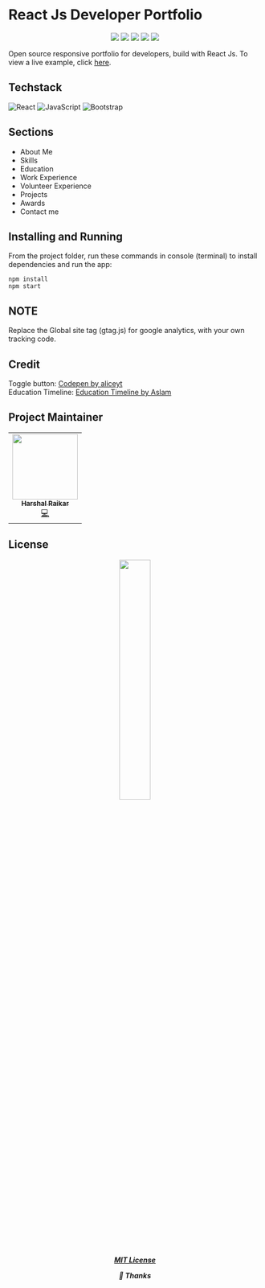 # React Js Developer Portfolio

<div align="center">

<a href="https://github.com/Harshal0902/React-Developer-Portfolio"><img src="https://badges.frapsoft.com/os/v1/open-source.svg?v=103"></a>
<a href="https://github.com/Harshal0902/React-Developer-Portfolio"><img src="https://img.shields.io/badge/Built%20by-developers%20%3C%2F%3E-0059b3"></a>
<a href="https://github.com/Harshal0902/React-Developer-Portfolio/blob/main/LICENSE"><img src="https://img.shields.io/static/v1.svg?label=license&message=MIT&color=yellow"></a>
<a href="https://github.com/Harshal0902/"><img src="https://img.shields.io/badge/Maintained%3F-yes-brightgreen.svg?v=103"></a>
<a href="https://github.com/Harshal0902/React-Developer-Portfolio"><img src="https://img.shields.io/badge/PR's%3F-Welcomed-blue.svg?v=103"></a>
</div>

Open source responsive portfolio for developers, build with React Js. To view a live example, click [here](https://react-js-portfolio-gray.vercel.app).

<!-- ## Some glimps of the site -->

## Techstack
<img alt="React" src="https://img.shields.io/badge/react-%2320232a.svg?style=for-the-badge&logo=react&logoColor=%2361DAFB"/> <img alt="JavaScript" src="https://img.shields.io/badge/javascript-%23323330.svg?style=for-the-badge&logo=javascript&logoColor=%23F7DF1E"/> <img alt="Bootstrap" src="https://img.shields.io/badge/bootstrap-%23563D7C.svg?style=for-the-badge&logo=bootstrap&logoColor=white"/> 

## Sections
- About Me
- Skills
- Education
- Work Experience
- Volunteer Experience
- Projects
- Awards
- Contact me

## Installing and Running

From the project folder, run these commands in console (terminal) to install dependencies and run the app:

```
npm install
npm start
```

## NOTE

Replace the Global site tag (gtag.js) for google analytics, with your own tracking code.

## Credit

Toggle button: [Codepen by aliceyt](https://codepen.io/aliceyt/pen/eYpJobY)  
Education Timeline: [Education Timeline by Aslam](https://codepen.io/hunzaboy/pen/qBWRBXw)


## Project Maintainer 

<table>
  <tbody><tr>
    <td align="center"><a href="https://github.com/Harshal0902"><img alt="" src="https://avatars.githubusercontent.com/u/64153988?s=400&u=fe27fb802b9d4954152a6ed65a09fede8b49fd4c&v=4" width="130px;"><br><sub><b>
 Harshal Raikar </b></sub></a><br><a href="" title="Code">💻 </a></td></a></td>
  </tr>
</tbody></table>

## License 

<p align="center">
<a href="https://github.com/Harshal0902/React-Developer-Portfolio/blob/main/LICENSE">
<img width=35% src="https://media.tenor.com/images/68ecdcb63296f1db6532bf5b83051da9/tenor.gif"></p>
<h5 align="center"><b>MIT License</b></a> 


💜 **Thanks**

